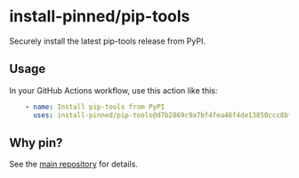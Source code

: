 
# install-pinned/pip-tools

Securely install the latest pip-tools release from PyPI.

## Usage

In your GitHub Actions workflow, use this action like this:

```yaml
    - name: Install pip-tools from PyPI
      uses: install-pinned/pip-tools@d7b2869c9a7bf4fea46f4de13850ccc8bf659a63
```

## Why pin?

See the [main repository](https://github.com/install-pinned/overview) for details.
